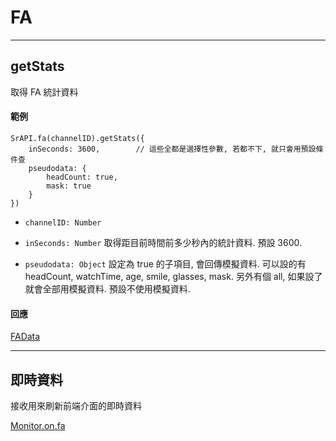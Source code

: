 # FA

---

## getStats

取得 FA 統計資料

#### 範例

```
SrAPI.fa(channelID).getStats({
    inSeconds: 3600,        // 這些全都是選擇性參數, 若都不下, 就只會用預設條件查   
    pseudodata: {
        headCount: true,
        mask: true
    }
})
```

- `channelID: Number`

- `inSeconds: Number` 取得距目前時間前多少秒內的統計資料. 預設 3600.

- `pseudodata: Object` 設定為 true 的子項目, 會回傳模擬資料. 可以設的有 headCount, watchTime, age, smile, glasses, mask. 另外有個 all, 如果設了就會全部用模擬資料. 預設不使用模擬資料.


#### 回應

[FAData](https://github.com/Org08/sdb-nexus/blob/master/docs/API/SrAPI/FAData.md)

---

## 即時資料

接收用來刷新前端介面的即時資料

[Monitor.on.fa](https://github.com/Org08/sdb-nexus/blob/master/docs/API/SrAPI/Monitor.md#fa)
